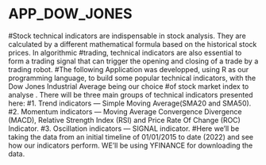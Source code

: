 # APP_DOW_JONES
#Stock technical indicators are indispensable in stock analysis. They are calculated by a different mathematical formula based on the historical stock prices. In algorithmic #trading, technical indicators are also essential to form a trading signal that can trigger the opening and closing of a trade by a trading robot.
#The following Application was developped, using R as our programming language, to build some popular technical indicators, with the Dow Jones Industrial Average being our choice #of stock market index to analyse . There will be three main groups of technical indicators presented here:
#1. Trend indicators — Simple Moving Average(SMA20 and SMA50).
#2. Momentum indicators — Moving Average Convergence Divergence (MACD), Relative Strength Index (RSI) and Price Rate Of Change (ROC) Indicator.
#3. Oscillation indicators — SIGNAL indicator.
#Here we’ll be taking the data from an initial timeline of 01/01/2015 to date (2022) and see how our indicators perform. WE’ll be using YFINANCE for downloading the data.
